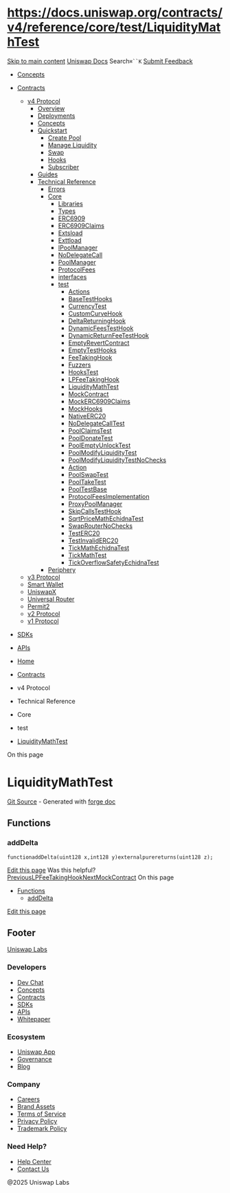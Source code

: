 # https://docs.uniswap.org/contracts/v4/reference/core/test/LiquidityMathTest

[Skip to main content](https://docs.uniswap.org/contracts/v4/reference/core/test/LiquidityMathTest#__docusaurus_skipToContent_fallback)
[Uniswap Docs](https://docs.uniswap.org/)
Search`⌘``K`
[Submit Feedback](https://docs.google.com/forms/d/e/1FAIpQLSdjSkZam8KiatL9XACRVxCHjDJjaPGbls77PCXDKFn4JwykXg/viewform)
  * [Concepts](https://docs.uniswap.org/concepts/overview)
  * [Contracts](https://docs.uniswap.org/contracts/v4/overview)
    * [v4 Protocol](https://docs.uniswap.org/contracts/v4/reference/core/test/LiquidityMathTest)
      * [Overview](https://docs.uniswap.org/contracts/v4/overview)
      * [Deployments](https://docs.uniswap.org/contracts/v4/deployments)
      * [Concepts](https://docs.uniswap.org/contracts/v4/reference/core/test/LiquidityMathTest)
      * [Quickstart](https://docs.uniswap.org/contracts/v4/reference/core/test/LiquidityMathTest)
        * [Create Pool](https://docs.uniswap.org/contracts/v4/quickstart/create-pool)
        * [Manage Liquidity](https://docs.uniswap.org/contracts/v4/reference/core/test/LiquidityMathTest)
        * [Swap](https://docs.uniswap.org/contracts/v4/quickstart/swap)
        * [Hooks](https://docs.uniswap.org/contracts/v4/reference/core/test/LiquidityMathTest)
        * [Subscriber](https://docs.uniswap.org/contracts/v4/quickstart/subscriber)
      * [Guides](https://docs.uniswap.org/contracts/v4/reference/core/test/LiquidityMathTest)
      * [Technical Reference](https://docs.uniswap.org/contracts/v4/reference/core/test/LiquidityMathTest)
        * [Errors](https://docs.uniswap.org/contracts/v4/reference/errors/)
        * [Core](https://docs.uniswap.org/contracts/v4/reference/core/test/LiquidityMathTest)
          * [Libraries](https://docs.uniswap.org/contracts/v4/reference/core/test/LiquidityMathTest)
          * [Types](https://docs.uniswap.org/contracts/v4/reference/core/test/LiquidityMathTest)
          * [ERC6909](https://docs.uniswap.org/contracts/v4/reference/core/ERC6909)
          * [ERC6909Claims](https://docs.uniswap.org/contracts/v4/reference/core/ERC6909Claims)
          * [Extsload](https://docs.uniswap.org/contracts/v4/reference/core/Extsload)
          * [Exttload](https://docs.uniswap.org/contracts/v4/reference/core/Exttload)
          * [IPoolManager](https://docs.uniswap.org/contracts/v4/reference/core/IPoolManager)
          * [NoDelegateCall](https://docs.uniswap.org/contracts/v4/reference/core/NoDelegateCall)
          * [PoolManager](https://docs.uniswap.org/contracts/v4/reference/core/PoolManager)
          * [ProtocolFees](https://docs.uniswap.org/contracts/v4/reference/core/ProtocolFees)
          * [interfaces](https://docs.uniswap.org/contracts/v4/reference/core/test/LiquidityMathTest)
          * [test](https://docs.uniswap.org/contracts/v4/reference/core/test/LiquidityMathTest)
            * [Actions](https://docs.uniswap.org/contracts/v4/reference/core/test/ActionsRouter)
            * [BaseTestHooks](https://docs.uniswap.org/contracts/v4/reference/core/test/BaseTestHooks)
            * [CurrencyTest](https://docs.uniswap.org/contracts/v4/reference/core/test/CurrencyTest)
            * [CustomCurveHook](https://docs.uniswap.org/contracts/v4/reference/core/test/CustomCurveHook)
            * [DeltaReturningHook](https://docs.uniswap.org/contracts/v4/reference/core/test/DeltaReturningHook)
            * [DynamicFeesTestHook](https://docs.uniswap.org/contracts/v4/reference/core/test/DynamicFeesTestHook)
            * [DynamicReturnFeeTestHook](https://docs.uniswap.org/contracts/v4/reference/core/test/DynamicReturnFeeTestHook)
            * [EmptyRevertContract](https://docs.uniswap.org/contracts/v4/reference/core/test/EmptyRevertContract)
            * [EmptyTestHooks](https://docs.uniswap.org/contracts/v4/reference/core/test/EmptyTestHooks)
            * [FeeTakingHook](https://docs.uniswap.org/contracts/v4/reference/core/test/FeeTakingHook)
            * [Fuzzers](https://docs.uniswap.org/contracts/v4/reference/core/test/Fuzzers)
            * [HooksTest](https://docs.uniswap.org/contracts/v4/reference/core/test/HooksTest)
            * [LPFeeTakingHook](https://docs.uniswap.org/contracts/v4/reference/core/test/LPFeeTakingHook)
            * [LiquidityMathTest](https://docs.uniswap.org/contracts/v4/reference/core/test/LiquidityMathTest)
            * [MockContract](https://docs.uniswap.org/contracts/v4/reference/core/test/MockContract)
            * [MockERC6909Claims](https://docs.uniswap.org/contracts/v4/reference/core/test/MockERC6909Claims)
            * [MockHooks](https://docs.uniswap.org/contracts/v4/reference/core/test/MockHooks)
            * [NativeERC20](https://docs.uniswap.org/contracts/v4/reference/core/test/NativeERC20)
            * [NoDelegateCallTest](https://docs.uniswap.org/contracts/v4/reference/core/test/NoDelegateCallTest)
            * [PoolClaimsTest](https://docs.uniswap.org/contracts/v4/reference/core/test/PoolClaimsTest)
            * [PoolDonateTest](https://docs.uniswap.org/contracts/v4/reference/core/test/PoolDonateTest)
            * [PoolEmptyUnlockTest](https://docs.uniswap.org/contracts/v4/reference/core/test/PoolEmptyUnlockTest)
            * [PoolModifyLiquidityTest](https://docs.uniswap.org/contracts/v4/reference/core/test/PoolModifyLiquidityTest)
            * [PoolModifyLiquidityTestNoChecks](https://docs.uniswap.org/contracts/v4/reference/core/test/PoolModifyLiquidityTestNoChecks)
            * [Action](https://docs.uniswap.org/contracts/v4/reference/core/test/PoolNestedActionsTest)
            * [PoolSwapTest](https://docs.uniswap.org/contracts/v4/reference/core/test/PoolSwapTest)
            * [PoolTakeTest](https://docs.uniswap.org/contracts/v4/reference/core/test/PoolTakeTest)
            * [PoolTestBase](https://docs.uniswap.org/contracts/v4/reference/core/test/PoolTestBase)
            * [ProtocolFeesImplementation](https://docs.uniswap.org/contracts/v4/reference/core/test/ProtocolFeesImplementation)
            * [ProxyPoolManager](https://docs.uniswap.org/contracts/v4/reference/core/test/ProxyPoolManager)
            * [SkipCallsTestHook](https://docs.uniswap.org/contracts/v4/reference/core/test/SkipCallsTestHook)
            * [SqrtPriceMathEchidnaTest](https://docs.uniswap.org/contracts/v4/reference/core/test/SqrtPriceMathEchidnaTest)
            * [SwapRouterNoChecks](https://docs.uniswap.org/contracts/v4/reference/core/test/SwapRouterNoChecks)
            * [TestERC20](https://docs.uniswap.org/contracts/v4/reference/core/test/TestERC20)
            * [TestInvalidERC20](https://docs.uniswap.org/contracts/v4/reference/core/test/TestInvalidERC20)
            * [TickMathEchidnaTest](https://docs.uniswap.org/contracts/v4/reference/core/test/TickMathEchidnaTest)
            * [TickMathTest](https://docs.uniswap.org/contracts/v4/reference/core/test/TickMathTest)
            * [TickOverflowSafetyEchidnaTest](https://docs.uniswap.org/contracts/v4/reference/core/test/TickOverflowSafetyEchidnaTest)
        * [Periphery](https://docs.uniswap.org/contracts/v4/reference/core/test/LiquidityMathTest)
    * [v3 Protocol](https://docs.uniswap.org/contracts/v4/reference/core/test/LiquidityMathTest)
    * [Smart Wallet](https://docs.uniswap.org/contracts/v4/reference/core/test/LiquidityMathTest)
    * [UniswapX](https://docs.uniswap.org/contracts/v4/reference/core/test/LiquidityMathTest)
    * [Universal Router](https://docs.uniswap.org/contracts/v4/reference/core/test/LiquidityMathTest)
    * [Permit2](https://docs.uniswap.org/contracts/v4/reference/core/test/LiquidityMathTest)
    * [v2 Protocol](https://docs.uniswap.org/contracts/v4/reference/core/test/LiquidityMathTest)
    * [v1 Protocol](https://docs.uniswap.org/contracts/v4/reference/core/test/LiquidityMathTest)
  * [SDKs](https://docs.uniswap.org/sdk/v4/overview)
  * [APIs](https://docs.uniswap.org/api/subgraph/overview)


  * [Home](https://docs.uniswap.org/)
  * [Contracts](https://docs.uniswap.org/contracts/v4/overview)
  * v4 Protocol
  * Technical Reference
  * Core
  * test
  * [LiquidityMathTest](https://docs.uniswap.org/contracts/v4/reference/core/test/LiquidityMathTest)


On this page
# LiquidityMathTest
[Git Source](https://github.com/uniswap/v4-core/blob/80311e34080fee64b6fc6c916e9a51a437d0e482/src/test/LiquidityMathTest.sol) - Generated with [forge doc](https://book.getfoundry.sh/reference/forge/forge-doc)
## Functions[​](https://docs.uniswap.org/contracts/v4/reference/core/test/LiquidityMathTest#functions "Direct link to Functions")
### addDelta[​](https://docs.uniswap.org/contracts/v4/reference/core/test/LiquidityMathTest#adddelta "Direct link to addDelta")
```
functionaddDelta(uint128 x,int128 y)externalpurereturns(uint128 z);
```

[Edit this page](https://github.com/uniswap/uniswap-docs/tree/main/docs/contracts/v4/reference/core/test/LiquidityMathTest.md)
Was this helpful?
[PreviousLPFeeTakingHook](https://docs.uniswap.org/contracts/v4/reference/core/test/LPFeeTakingHook)[NextMockContract](https://docs.uniswap.org/contracts/v4/reference/core/test/MockContract)
On this page
  * [Functions](https://docs.uniswap.org/contracts/v4/reference/core/test/LiquidityMathTest#functions)
    * [addDelta](https://docs.uniswap.org/contracts/v4/reference/core/test/LiquidityMathTest#adddelta)


[Edit this page](https://github.com/uniswap/uniswap-docs/tree/main/docs/contracts/v4/reference/core/test/LiquidityMathTest.md)
## Footer
[Uniswap Labs](https://docs.uniswap.org/)
### Developers
  * [Dev Chat](https://discord.com/invite/uniswap)
  * [Concepts](https://docs.uniswap.org/concepts/overview)
  * [Contracts](https://docs.uniswap.org/contracts/v4/overview)
  * [SDKs](https://docs.uniswap.org/sdk/v4/overview)
  * [APIs](https://docs.uniswap.org/api/subgraph/overview)
  * [Whitepaper](https://app.uniswap.org/whitepaper-v4.pdf)


### Ecosystem
  * [Uniswap App](https://app.uniswap.org/)
  * [Governance](https://www.uniswapfoundation.org/governance)
  * [Blog](https://blog.uniswap.org/)


### Company
  * [Careers](https://boards.greenhouse.io/uniswaplabs)
  * [Brand Assets](https://github.com/Uniswap/brand-assets/raw/main/Uniswap%20Brand%20Assets.zip)
  * [Terms of Service](https://support.uniswap.org/hc/en-us/articles/30935100859661-Uniswap-Labs-Terms-of-Service)
  * [Privacy Policy](https://support.uniswap.org/hc/en-us/articles/30934457771405-Uniswap-Labs-Privacy-Policy)
  * [Trademark Policy](https://support.uniswap.org/hc/en-us/articles/30934762216973-Uniswap-Labs-Trademark-Guidelines)


### Need Help?
  * [Help Center](https://support.uniswap.org/)
  * [Contact Us](https://support.uniswap.org/hc/en-us/requests/new)


@2025 Uniswap Labs
[](https://github.com/uniswap/uniswap-docs)[](https://twitter.com/Uniswap)[](https://discord.com/invite/uniswap)

